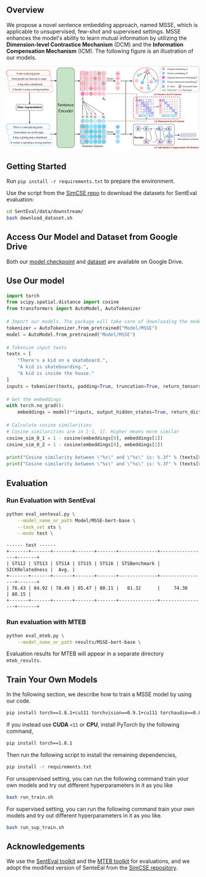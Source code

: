 ## Overview

We propose a novel sentence embedding approach, named MSSE, which is applicable to unsupervised, few-shot and supervised settings. 
MSSE enhances the model's ability to learn mutual information by utilizing the **Dimension-level Contrastice Mechanism** (DCM) and the **Information Compensation Mechanism** (ICM). The following figure is an illustration of our models.

![](figure/model.png)


## Getting Started

Run `pip install -r requirements.txt` to prepare the environment.

Use the script from the [SimCSE repo](https://github.com/princeton-nlp/SimCSE) to download the datasets for SentEval evaluation:

```bash
cd SentEval/data/downstream/
bash download_dataset.sh
```

## Access Our Model and Dataset from Google Drive
Both our [model checkpoint](https://drive.google.com/drive/folders/1_ioL3L7NJWUN4sQMyvdvgTAkb1YDZnx0?usp=drive_link) and [dataset](https://drive.google.com/file/d/1drl41wVn0aag8dSU2VXfOvtf2fN9dIKw/view?usp=drive_link) are available on Google Drive.


## Use Our model
``` python
import torch
from scipy.spatial.distance import cosine
from transformers import AutoModel, AutoTokenizer

# Import our models. The package will take care of downloading the models from the google drives
tokenizer = AutoTokenizer.from_pretrained("Model/MSSE")
model = AutoModel.from_pretrained("Model/MSSE")

# Tokenize input texts
texts = [
    "There's a kid on a skateboard.",
    "A kid is skateboarding.",
    "A kid is inside the house."
]
inputs = tokenizer(texts, padding=True, truncation=True, return_tensors="pt")

# Get the embeddings
with torch.no_grad():
    embeddings = model(**inputs, output_hidden_states=True, return_dict=True).pooler_output

# Calculate cosine similarities
# Cosine similarities are in [-1, 1]. Higher means more similar
cosine_sim_0_1 = 1 - cosine(embeddings[0], embeddings[1])
cosine_sim_0_2 = 1 - cosine(embeddings[0], embeddings[2])

print("Cosine similarity between \"%s\" and \"%s\" is: %.3f" % (texts[0], texts[1], cosine_sim_0_1))
print("Cosine similarity between \"%s\" and \"%s\" is: %.3f" % (texts[0], texts[2], cosine_sim_0_2))

```
## Evaluation

### Run Evaluation with SentEval
```bash
python eval_senteval.py \
    --model_name_or_path Model/MSSE-bert-base \
    --task_set sts \
    --mode test \
```

```
------ test ------
+-------+-------+-------+-------+-------+--------------+-----------------+-------+
| STS12 | STS13 | STS14 | STS15 | STS16 | STSBenchmark | SICKRelatedness |  Avg. |
+-------+-------+-------+-------+-------+--------------+-----------------+-------+
| 76.43 | 84.92 | 78.49 | 85.47 | 80.11 |   81.32      |     74.30       | 80.15 |
+-------+-------+-------+-------+-------+--------------+-----------------+-------+
```

### Run evaluation with MTEB
``` bash
python eval_mteb.py \
    --model_name_or_path results/MSSE-bert-base \
```
Evaluation results for MTEB will appear in a separate directory `mteb_results`.


## Train Your Own Models

In the following section, we describe how to train a MSSE model by using our code.

```bash
pip install torch==1.8.1+cu111 torchvision==0.9.1+cu111 torchaudio==0.8.1 -f https://download.pytorch.org/whl/torch_stable.html
```

If you instead use **CUDA** `<11` or **CPU**, install PyTorch by the following command,

```bash
pip install torch==1.8.1
```

Then run the following script to install the remaining dependencies,

```bash
pip install -r requirements.txt
```
For unsupervised setting, you can run the following command train your own models and try out different hyperparameters in it as you like
```bash
bash run_train.sh
```

For supervised setting, you can run the following command train your own models and try out different hyperparameters in it as you like.
```bash
bash run_sup_train.sh
```


## Acknowledgements

We use the [SentEval toolkit](https://github.com/facebookresearch/SentEval) and the [MTEB toolkit](https://github.com/embeddings-benchmark/mteb) for evaluations, and we adopt the modified version of SenteEal from the [SimCSE repository](https://github.com/princeton-nlp/SimCSE).